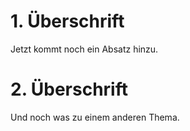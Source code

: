 # 1. Überschrift
Jetzt kommt noch ein Absatz hinzu.

# 2. Überschrift

Und noch was zu einem anderen Thema.